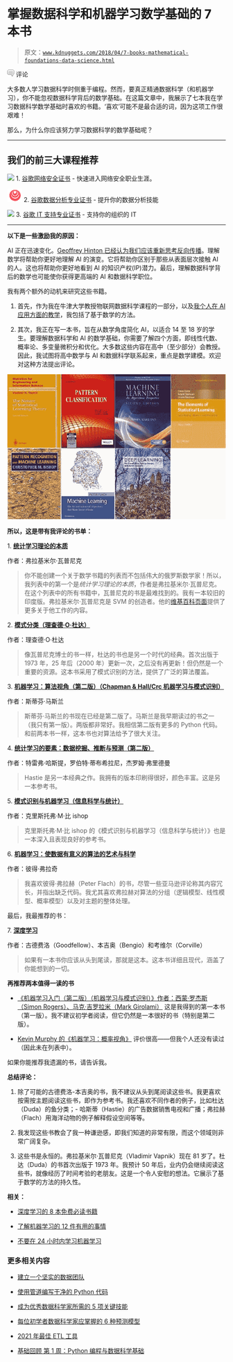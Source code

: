 # 掌握数据科学和机器学习数学基础的 7 本书

> 原文：[`www.kdnuggets.com/2018/04/7-books-mathematical-foundations-data-science.html`](https://www.kdnuggets.com/2018/04/7-books-mathematical-foundations-data-science.html)

![c](img/3d9c022da2d331bb56691a9617b91b90.png) 评论

大多数人学习数据科学时侧重于编程。然而，要真正精通数据科学（和机器学习），你不能忽视数据科学背后的数学基础。在这篇文章中，我展示了七本我在学习数据科学数学基础时喜欢的书籍。‘喜欢’可能不是最合适的词，因为这项工作很艰难！

那么，为什么你应该努力学习数据科学的数学基础呢？

* * *

## 我们的前三大课程推荐

![](img/0244c01ba9267c002ef39d4907e0b8fb.png) 1\. [谷歌网络安全证书](https://www.kdnuggets.com/google-cybersecurity) - 快速进入网络安全职业生涯。

![](img/e225c49c3c91745821c8c0368bf04711.png) 2\. [谷歌数据分析专业证书](https://www.kdnuggets.com/google-data-analytics) - 提升你的数据分析技能

![](img/0244c01ba9267c002ef39d4907e0b8fb.png) 3\. [谷歌 IT 支持专业证书](https://www.kdnuggets.com/google-itsupport) - 支持你的组织的 IT

* * *

**以下是一些激励我的原因：**

AI 正在迅速变化。[Geoffrey Hinton 已经认为我们应该重新思考反向传播](https://www.quora.com/Why-is-Geoffrey-Hinton-suspicious-of-backpropagation-and-wants-AI-to-start-over)。理解数学将帮助你更好地理解 AI 的演变。它将帮助你区别于那些从表面层次接触 AI 的人。这也将帮助你更好地看到 AI 的知识产权(IP)潜力。最后，理解数据科学背后的数学也可能使你获得更高端的 AI 和数据科学职位。

我有两个额外的动机来研究这些书籍。

1.  首先，作为我在牛津大学教授物联网数据科学课程的一部分，以及[我个人在 AI 应用方面的教学](http://www.opengardensblog.futuretext.com/archives/2018/03/ai-deep-learning-applications-course-limited-spaces.html)，我包括了基于数学的方法。

1.  其次，我正在写一本书，旨在从数学角度简化 AI，以适合 14 至 18 岁的学生。要理解数据科学和 AI 的数学基础，你需要了解四个方面，即线性代数、概率论、多变量微积分和优化。大多数这些内容在高中（至少部分）会教授。因此，我试图将高中数学与 AI 和数据科学联系起来，重点是数学建模。欢迎对这种方法提出评论。

![七本书掌握数据科学数学基础](img/77f736c2dbac37867900640af8960ddd.png)

**所以，这是带有我评论的书单：**

1\. **[统计学习理论的本质](https://www.amazon.com/Nature-Statistical-Learning-Theory/dp/8132202597/ref=redir_mobile_desktop?_encoding=UTF8&dpID=11poThT9XmL&dpPl=1&keywords=vapnik&pi=AC_SX118_SY170_QL70&qid=1522414077&ref=plSrch&ref_=mp_s_a_1_1&sr=8-1)**

作者：弗拉基米尔·瓦普尼克

> 你不能创建一个关于数学书籍的列表而不包括伟大的俄罗斯数学家！所以，我列表中的第一个是*统计学习理论的本质*，作者是弗拉基米尔·瓦普尼克。在这个列表中的所有书籍中，瓦普尼克的书是最难找到的。我有一本较旧的印度版。弗拉基米尔·瓦普尼克是 SVM 的创造者。他的[维基百科页面](https://en.wikipedia.org/wiki/Vladimir_Vapnik)提供了更多关于他工作的内容。

2\. **[模式分类（理查德·O·杜达）](https://www.amazon.co.uk/dp/B01N9M71LT/ref=cm_sw_r_em_apa_WdJVAb3037FVR)**

作者：理查德·O·杜达

> 像瓦普尼克博士的书一样，杜达的书也是另一个时代的经典。首次出版于 1973 年，25 年后（2000 年）更新一次，之后没有再更新！但仍然是一个重要的资源。这本书采用了模式识别的方法，提供了广泛的算法覆盖。

3\. **[机器学习：算法视角（第二版）（Chapman & Hall/Crc 机器学习与模式识别）](https://www.amazon.co.uk/Machine-Learning-Algorithmic-Perspective-Recognition/dp/1466583282/ref=sr_1_1?ie=UTF8&qid=1522398255&sr=8-1&keywords=marsland+machine+learning&dpID=51JVZWc%252BctL&preST=_SY291_BO1,204,203,200_QL40_&dpSrc=srch)**

作者：斯蒂芬·马斯兰

> 斯蒂芬·马斯兰的书现在已经是第二版了。马斯兰是我早期读过的书之一（我只有第一版）。两版都非常好。我相信第二版有更多的 Python 代码。和前两本书一样，这本书也对算法给予了很大关注。

4\. **[统计学习的要素：数据挖掘、推断与预测（第二版）](https://www.amazon.co.uk/dp/0387848576/ref=cm_sw_r_em_apa_o-aWAbXMMFM4Z)**

作者：特雷弗·哈斯提，罗伯特·蒂布希拉尼，杰罗姆·弗里德曼

> Hastie 是另一本经典之作。我拥有的版本印刷得很好，颜色丰富。这是另一本参考书。

5\. **[模式识别与机器学习（信息科学与统计）](https://www.amazon.co.uk/Pattern-Recognition-Learning-Information-Statistics/dp/0387310738/ref=sr_1_1?ie=UTF8&qid=1522510002&sr=8-1&keywords=bishop&dpID=61FKyOeM7KL&preST=_SY344_BO1,204,203,200_QL70_&dpSrc=srch)**

作者：克里斯托弗·M·比 ishop

> 克里斯托弗·M·比 ishop 的《模式识别与机器学习（信息科学与统计）》也是一本深入且表现良好的参考书。

6\. **[机器学习：使数据有意义的算法的艺术与科学](https://www.amazon.co.uk/Machine-Learning-Science-Algorithms-Sense/dp/1107422221/ref=sr_1_1?ie=UTF8&qid=1522570580&sr=8-1&keywords=machine+learning+peter+flach)**

作者：彼得·弗拉奇

> 我喜欢彼得·弗拉赫（Peter Flach）的书，尽管一些亚马逊评论称其内容冗长，并指出缺乏代码。我尤其喜欢弗拉赫对算法的分组（逻辑模型、线性模型、概率模型）以及对主题的整体处理。

最后，我最推荐的书：

7\. **[深度学习](https://www.amazon.co.uk/Deep-Learning-Adaptive-Computation-Machine/dp/0262035618/ref=sr_1_1?ie=UTF8&qid=1523226978&sr=8-1&keywords=bengio+deep+learning)**

作者：古德费洛（Goodfellow）、本吉奥（Bengio）和考维尔（Corville）

> 如果有一本书你应该从头到尾读，那就是这本。这本书详细且现代，涵盖了你能想到的一切。

**再推荐两本值得一读的书**

+   [《机器学习入门（第二版）（机器学习与模式识别）》作者：西蒙·罗杰斯（Simon Rogers）、马克·吉罗拉米（Mark Girolami）](https://www.amazon.co.uk/Course-Machine-Learning-Pattern-Recognition/dp/1498738486/ref=sr_1_1?s=books&ie=UTF8&qid=1522571642&sr=1-1&keywords=first+course+in+machine+learning&dpID=51DErx%252B11qL&preST=_SY291_BO1,204,203,200_QL40_&dpSrc=srch) 这是我得到的第一本书（第一版）。我不建议初学者阅读，但它仍然是一本很好的书（特别是第二版）。

+   [Kevin Murphy 的《机器学习：概率视角》](https://www.amazon.co.uk/Machine-Learning-Probabilistic-Perspective-Computation/dp/0262018020/ref=pd_sim_14_1?_encoding=UTF8&psc=1&refRID=HGHRTE5MSRMZNVGZTSR4) 评价很高——但我个人还没有读过（因此未在列表中）。

如果你能推荐我遗漏的书，请告诉我。

**总结评论：**

1.  除了可能的古德费洛-本吉奥的书，我不建议从头到尾阅读这些书。我更喜欢按需按主题阅读这些书，即作为参考书。我还喜欢不同作者的例子，比如杜达（Duda）的鱼分类；- 哈斯蒂（Hastie）的广告数据销售电视和广播；弗拉赫（Flach）用海洋动物的例子解释假设空间等等。

1.  我发现这些书教会了我一种谦逊感，即我们知道的非常有限，而这个领域则非常广阔复杂。

1.  这些书是永恒的。弗拉基米尔·瓦普尼克（Vladimir Vapnik）现在 81 岁了。杜达（Duda）的书首次出版于 1973 年。我预计 50 年后，业内仍会继续阅读这些书，就像经历了时间考验的老朋友。这是一个令人安慰的想法。它展示了基于数学的方法的持久性。

**相关：**

+   [深度学习的 8 本免费必读书籍](https://www.kdnuggets.com/2018/04/top-free-books-deep-learning.html)

+   [了解机器学习的 12 件有用的事情](https://www.kdnuggets.com/2018/04/12-useful-things-know-about-machine-learning.html)

+   [不要在 24 小时内学习机器学习](https://www.kdnuggets.com/2018/04/dont-learn-machine-learning-24-hours.html)

### 更多相关内容

+   [建立一个坚实的数据团队](https://www.kdnuggets.com/2021/12/build-solid-data-team.html)

+   [使用管道编写干净的 Python 代码](https://www.kdnuggets.com/2021/12/write-clean-python-code-pipes.html)

+   [成为优秀数据科学家所需的 5 项关键技能](https://www.kdnuggets.com/2021/12/5-key-skills-needed-become-great-data-scientist.html)

+   [每位初学者数据科学家应掌握的 6 种预测模型](https://www.kdnuggets.com/2021/12/6-predictive-models-every-beginner-data-scientist-master.html)

+   [2021 年最佳 ETL 工具](https://www.kdnuggets.com/2021/12/mozart-best-etl-tools-2021.html)

+   [基础回顾 第 1 周：Python 编程与数据科学基础](https://www.kdnuggets.com/back-to-basics-week-1-python-programming-data-science-foundations)
